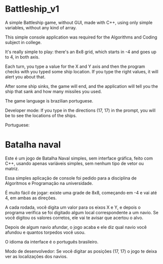 # Battleship_v1
A simple Battleship game, without GUI, made with C++, using only simple variables, without any kind of array.

This simple console application was required for the Algorithms and Coding subject in college.

It's really simple to play: there's an 8x8 grid, which starts in -4 and goes up to 4, in both axis.

Each turn, you type a value for the X and Y axis and then the program checks with you typed some ship location.
If you type the right values, it will alert you about that.

After some ship sinks, the game will end, and the application will tell you the ship that sank and how many missiles you used.

The game language is brazilian portuguese.

Developer mode:
If you type in the directions (17, 17) in the prompt, you will be to see the locations of the ships.

Portuguese:

# Batalha naval

Este é um jogo de Batalha Naval simples, sem interface gráfica, feito com C++, usando apenas variáveis simples, sem nenhum tipo de vetor ou matriz.

Essa simples aplicação de console foi pedido para a disciplina de Algoritmos e Programação na universidade.

É muito fácil de jogar: existe uma grade de 8x8, começando em -4 e vai até 4, em ambas as direções.

A cada rodada, você digita um valor para os eixos X e Y, e depois o programa verifica se foi digitado algum local correspondente a um navio.
Se você digitou os valores corretos, ele vai te avisar que acertou o alvo.

Depois de algum navio afundar, o jogo acaba e ele diz qual navio você afundou e quantos torpedos você usou.

O idioma da interface é o português brasileiro.

Modo de desenvolvedor: 
Se você digitar as posições (17, 17) o jogo te deixa ver as localizações dos navios.
